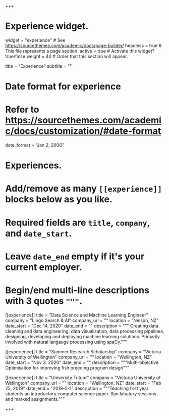 +++
# Experience widget.
widget = "experience"  # See https://sourcethemes.com/academic/docs/page-builder/
headless = true  # This file represents a page section.
active = true  # Activate this widget? true/false
weight = 40  # Order that this section will appear.

title = "Experience"
subtitle = ""

# Date format for experience
#   Refer to https://sourcethemes.com/academic/docs/customization/#date-format
date_format = "Jan 2, 2006"

# Experiences.
#   Add/remove as many `[[experience]]` blocks below as you like.
#   Required fields are `title`, `company`, and `date_start`.
#   Leave `date_end` empty if it's your current employer.
#   Begin/end multi-line descriptions with 3 quotes `"""`.

[[experience]]
  title = "Data Science and Machine Learning Engineer"
  company = "Lingo Search & AI"
  company_url = ""
  location = "Nelson, NZ"
  date_start = "Dec 14, 2020"
  date_end = ""
  description = """ Creating data cleaning and data engineering, data visualisation, data processing pipelines, designing, developing and deploying machine learning solutions. Primarily involved with natural langauge processing using spaCy."""

[[experience]]
  title = "Summer Research Scholarship"
  company = "Victoria University of Wellington"
  company_url = ""
  location = "Wellington, NZ"
  date_start = "Nov 3, 2020"
  date_end = ""
  description = """Multi-objective Optimisaiton for improving fish breeding program design"""

[[experience]]
  title = "University Tutuor"
  company = "Victoria University of Wellington"
  company_url = ""
  location = "Wellington, NZ"
  date_start = "Feb 25, 2019"
  date_end = "2019-5-1"
  description = """Teaching first year students an introductory computer science paper. Ran labatory sessions and marked assignments."""

+++
